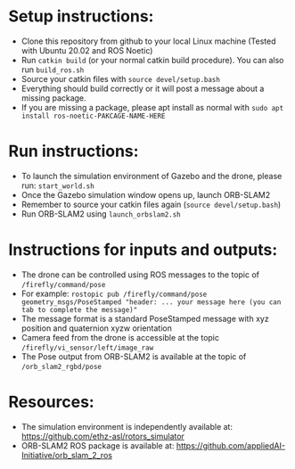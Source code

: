 # Setup instructions:
- Clone this repository from github to your local Linux machine (Tested with Ubuntu 20.02 and ROS Noetic)
- Run `catkin build` (or your normal catkin build procedure). You can also run `build_ros.sh`
- Source your catkin files with `source devel/setup.bash`
- Everything should build correctly or it will post a message about a missing package.
- If you are missing a package, please apt install as normal with `sudo apt install ros-noetic-PAKCAGE-NAME-HERE`


# Run instructions:
- To launch the simulation environment of Gazebo and the drone, please run: `start_world.sh`
- Once the Gazebo simulation window opens up, launch ORB-SLAM2
 - Remember to source your catkin files again (`source devel/setup.bash`)
 - Run ORB-SLAM2 using `launch_orbslam2.sh`


# Instructions for inputs and outputs:
- The drone can be controlled using ROS messages to the topic of `/firefly/command/pose`
 - For example: `rostopic pub /firefly/command/pose geometry_msgs/PoseStamped "header: ... your message here (you can tab to complete the message)"`
 - The message format is a standard PoseStamped message with xyz position and quaternion xyzw orientation
- Camera feed from the drone is accessible at the topic `/firefly/vi_sensor/left/image_raw`
- The Pose output from ORB-SLAM2 is available at the topic of `/orb_slam2_rgbd/pose`


# Resources:
- The simulation environment is independently available at: https://github.com/ethz-asl/rotors_simulator
- ORB-SLAM2 ROS package is available at: https://github.com/appliedAI-Initiative/orb_slam_2_ros
